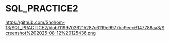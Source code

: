 # SQL_PRACTICE2
https://github.com/Shohom-13/SQL_PRACTICE2/blob/11997026215287c6119c9977bc9eec6147788aa8/Screenshot%202025-08-12%20125436.png
